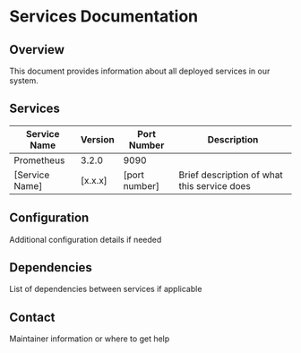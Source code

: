 # Services Documentation

## Overview
This document provides information about all deployed services in our system.

## Services
| Service Name | Version | Port Number | Description |
|--------------|---------|-------------|-------------|
| Prometheus   |  3.2.0  |     9090    |
| [Service Name] | [x.x.x] | [port number] | Brief description of what this service does |

## Configuration
Additional configuration details if needed

## Dependencies
List of dependencies between services if applicable

## Contact
Maintainer information or where to get help